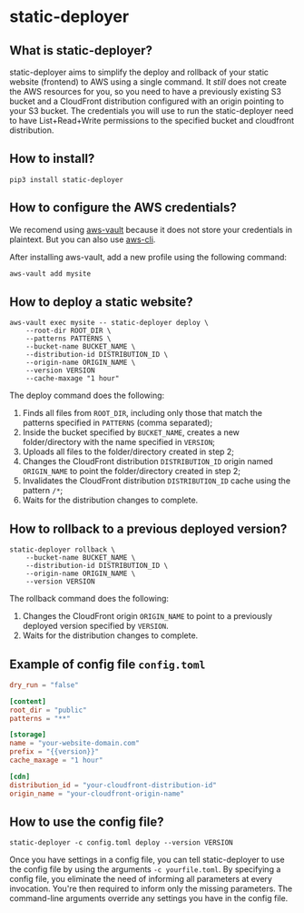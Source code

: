 # static-deployer

## What is static-deployer?

static-deployer aims to simplify the deploy and rollback of your static website (frontend) to AWS using a single command.
It _still_ does not create the AWS resources for you, so you need to have a previously existing S3 bucket and a CloudFront distribution configured with an origin pointing to your S3 bucket.
The credentials you will use to run the static-deployer need to have List+Read+Write permissions to the specified bucket and cloudfront distribution.

## How to install?

    pip3 install static-deployer

## How to configure the AWS credentials?

We recomend using [aws-vault](https://github.com/99designs/aws-vault) because it does not store your credentials in plaintext. But you can also use [aws-cli](https://aws.amazon.com/cli/).

After installing aws-vault, add a new profile using the following command:

```sh
aws-vault add mysite
```

## How to deploy a static website?

    aws-vault exec mysite -- static-deployer deploy \
        --root-dir ROOT_DIR \
        --patterns PATTERNS \
        --bucket-name BUCKET_NAME \
        --distribution-id DISTRIBUTION_ID \
        --origin-name ORIGIN_NAME \
        --version VERSION
        --cache-maxage "1 hour"

The deploy command does the following:

1. Finds all files from `ROOT_DIR`, including only those that match the patterns specified in `PATTERNS` (comma separated);
2. Inside the bucket specified by `BUCKET_NAME`, creates a new folder/directory with the name specified in `VERSION`;
3. Uploads all files to the folder/directory created in step 2;
4. Changes the CloudFront distribution `DISTRIBUTION_ID` origin named `ORIGIN_NAME` to point the folder/directory created in step 2;
4. Invalidates the CloudFront distribution `DISTRIBUTION_ID` cache using the pattern `/*`;
5. Waits for the distribution changes to complete.

## How to rollback to a previous deployed version?

    static-deployer rollback \
        --bucket-name BUCKET_NAME \
        --distribution-id DISTRIBUTION_ID \
        --origin-name ORIGIN_NAME \
        --version VERSION

The rollback command does the following:
1. Changes the CloudFront origin `ORIGIN_NAME` to point to a previously deployed version specified by `VERSION`.
2. Waits for the distribution changes to complete.

## Example of config file `config.toml`

```toml
dry_run = "false"

[content]
root_dir = "public"
patterns = "**"

[storage]
name = "your-website-domain.com"
prefix = "{{version}}"
cache_maxage = "1 hour"

[cdn]
distribution_id = "your-cloudfront-distribution-id"
origin_name = "your-cloudfront-origin-name"
```

## How to use the config file?

    static-deployer -c config.toml deploy --version VERSION

Once you have settings in a config file, you can tell static-deployer to use the config file by using the arguments `-c yourfile.toml`.
By specifying a config file, you eliminate the need of informing all parameters at every invocation. You're then required to inform only the missing parameters.
The command-line arguments override any settings you have in the config file.
